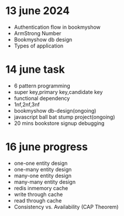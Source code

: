 # 13 june 2024
* Authentication flow in bookmyshow
* ArmStrong Number
* Bookmyshow db design
* Types of application
# 14 june task
* 6 pattern programming
* super key,primary key,candidate key
* functional dependency
* 1nf,2nf,3nf
* bookmyshow db-design(ongoing)
* javascript ball bat stump project(ongoing)
* 20 mins bookstore signup  debugging
# 16 june progress
* one-one entity design
* one-many entity design
* many-one entity design
* many-many entity design
* redis inmemory cache
* write through cache
* read through cache
* Consistency vs. Availability (CAP Theorem)
